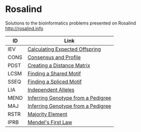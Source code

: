 # Rosalind

Solutions to the bioinformatics problems presented on Rosalind 
http://rosalind.info

| ID   | Link                                           |
|------|------------------------------------------------|
| IEV | [Calculating Expected Offspring ](https://rosalind.info/problems/iev/)                    |
| CONS  | [Consensus and Profile ](https://rosalind.info/problems/cons/)                     |
| PDST | [Creating a Distance Matrix  ](https://rosalind.info/problems/pdst/)                |
| LCSM  | [Finding a Shared Motif](https://rosalind.info/problems/lcsm/)               |
| SSEQ     | [Finding a Spliced Motif   ](https://rosalind.info/problems/sseq/)                        |
| LIA | [Independent Alleles    ](https://rosalind.info/problems/lia/)                   |
| MEND | [Inferring Genotype from a Pedigree](https://rosalind.info/problems/mend/)                   |
| MAJ | [Inferring Genotype from a Pedigree   ](https://rosalind.info/problems/mend/)                   |
| RSTR | [Majority Element ](https://rosalind.info/problems/maj/)                                |
| IPRB | [Mendel's First Law ](https://rosalind.info/problems/iprb/)                         |
